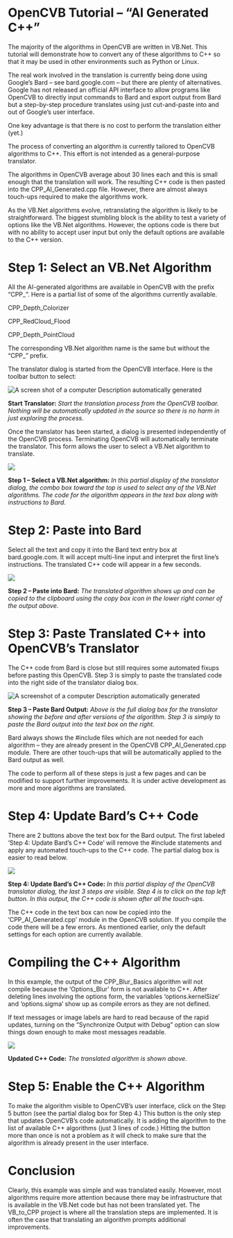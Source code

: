 # OpenCVB Tutorial – “AI Generated C++”

The majority of the algorithms in OpenCVB are written in VB.Net. This tutorial will demonstrate how to convert any of these algorithms to C++ so that it may be used in other environments such as Python or Linux.

The real work involved in the translation is currently being done using Google’s Bard – see bard.google.com – but there are plenty of alternatives. Google has not released an official API interface to allow programs like OpenCVB to directly input commands to Bard and export output from Bard but a step-by-step procedure translates using just cut-and-paste into and out of Google’s user interface.

One key advantage is that there is no cost to perform the translation either (yet.)

The process of converting an algorithm is currently tailored to OpenCVB algorithms to C++. This effort is not intended as a general-purpose translator.

The algorithms in OpenCVB average about 30 lines each and this is small enough that the translation will work. The resulting C++ code is then pasted into the CPP_AI_Generated.cpp file. However, there are almost always touch-ups required to make the algorithms work.

As the VB.Net algorithms evolve, retranslating the algorithm is likely to be straightforward. The biggest stumbling block is the ability to test a variety of options like the VB.Net algorithms. However, the options code is there but with no ability to accept user input but only the default options are available to the C++ version.

# Step 1: Select an VB.Net Algorithm

All the AI-generated algorithms are available in OpenCVB with the prefix “CPP_”. Here is a partial list of some of the algorithms currently available.

CPP_Depth_Colorizer

CPP_RedCloud_Flood

CPP_Depth_PointCloud

The corresponding VB.Net algorithm name is the same but without the “CPP_” prefix.

The translator dialog is started from the OpenCVB interface. Here is the toolbar button to select:

![A screen shot of a computer Description automatically generated](media/86bab3338bba640ac3c8fa4505296c86.png)

**Start Translator:** *Start the translation process from the OpenCVB toolbar. Nothing will be automatically updated in the source so there is no harm in just exploring the process.*

Once the translator has been started, a dialog is presented independently of the OpenCVB process. Terminating OpenCVB will automatically terminate the translator. This form allows the user to select a VB.Net algorithm to translate.

![](media/0863fe0538e00acc9e6d53c7c9e84712.png)

**Step 1 – Select a VB.Net algorithm:** *In this partial display of the translator dialog, the combo box toward the top is used to select any of the VB.Net algorithms. The code for the algorithm appears in the text box along with instructions to Bard.*

# Step 2: Paste into Bard

Select all the text and copy it into the Bard text entry box at bard.google.com. It will accept multi-line input and interpret the first line’s instructions. The translated C++ code will appear in a few seconds.

![](media/758667369b50f94f972d3024b77b63e0.png)

**Step 2 – Paste into Bard:** *The translated algorithm shows up and can be copied to the clipboard using the copy box icon in the lower right corner of the output above.*

# Step 3: Paste Translated C++ into OpenCVB’s Translator

The C++ code from Bard is close but still requires some automated fixups before pasting this OpenCVB. Step 3 is simply to paste the translated code into the right side of the translator dialog box.

![A screenshot of a computer Description automatically generated](media/5d612fcedf0a0ab2d37f3158d578aeb8.png)

**Step 3 – Paste Bard Output:** *Above is the full dialog box for the translator showing the before and after versions of the algorithm. Step 3 is simply to paste the Bard output into the text box on the right.*

Bard always shows the \#include files which are not needed for each algorithm – they are already present in the OpenCVB CPP_AI_Generated.cpp module. There are other touch-ups that will be automatically applied to the Bard output as well.

The code to perform all of these steps is just a few pages and can be modified to support further improvements. It is under active development as more and more algorithms are translated.

# Step 4: Update Bard’s C++ Code

There are 2 buttons above the text box for the Bard output. The first labeled ‘Step 4: Update Bard’s C++ Code’ will remove the \#include statements and apply any automated touch-ups to the C++ code. The partial dialog box is easier to read below.

![](media/d9a8bc2cdc95111d40590a216b9ff8ff.png)

**Step 4: Update Bard’s C++ Code:** *In this partial display of the OpenCVB translator dialog, the last 3 steps are visible. Step 4 is to click on the top left button. In this output, the C++ code is shown after all the touch-ups.*

The C++ code in the text box can now be copied into the ‘CPP_AI_Generated.cpp’ module in the OpenCVB solution. If you compile the code there will be a few errors. As mentioned earlier, only the default settings for each option are currently available.

# Compiling the C++ Algorithm

In this example, the output of the CPP_Blur_Basics algorithm will not compile because the ‘Options_Blur’ form is not available to C++. After deleting lines involving the options form, the variables ‘options.kernelSize’ and ‘options.sigma’ show up as compile errors as they are not defined.

If text messages or image labels are hard to read because of the rapid updates, turning on the “Synchronize Output with Debug” option can slow things down enough to make most messages readable.

![](media/06a16085a84467575d8b2ccda246d90a.png)

**Updated C++ Code:** *The translated algorithm is shown above.*

# Step 5: Enable the C++ Algorithm

To make the algorithm visible to OpenCVB’s user interface, click on the Step 5 button (see the partial dialog box for Step 4.) This button is the only step that updates OpenCVB’s code automatically. It is adding the algorithm to the list of available C++ algorithms (just 3 lines of code.) Hitting the button more than once is not a problem as it will check to make sure that the algorithm is already present in the user interface.

# Conclusion

Clearly, this example was simple and was translated easily. However, most algorithms require more attention because there may be infrastructure that is available in the VB.Net code but has not been translated yet. The VB_to_CPP project is where all the translation steps are implemented. It is often the case that translating an algorithm prompts additional improvements.

# 
